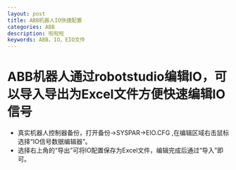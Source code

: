 ```yaml
---
layout: post
title: ABB机器人IO快捷配置
categories: ABB
description: 啦啦啦
keywords: ABB，IO，EIO文件
---
```

# ABB机器人通过robotstudio编辑IO，可以导入导出为Excel文件方便快速编辑IO信号

- 真实机器人控制器备份，打开备份->SYSPAR->EIO.CFG ,在编辑区域右击鼠标选择“IO信号数据编辑器”。
- 选择右上角的“导出”可将IO配置保存为Excel文件，编辑完成后通过“导入”即可。
